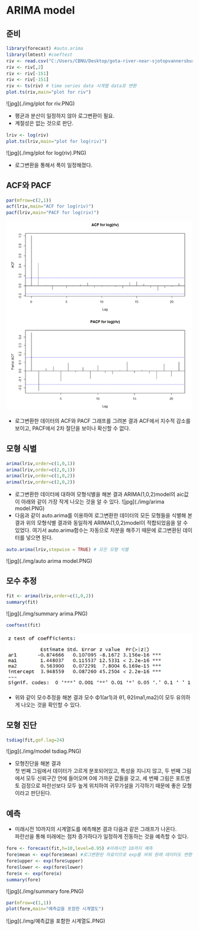 # ARIMA model

## 준비
```r
library(forecast) #auto.arima
library(lmtest) #coeftest
riv <- read.csv("C:/Users/CBNU/Desktop/gota-river-near-sjotopvannersbur.csv",header=T)
riv <- riv[,2]
riv <- riv[-151]
riv <- riv[-151]
riv <- ts(riv) # time series data 시계열 data로 변환
plot.ts(riv,main="plot for riv")
```
![jpg](./img/plot for riv.PNG)
- 평균과 분산이 일정하지 않아 로그변환이 필요.
- 계절성은 없는 것으로 판단.
```r
lriv <- log(riv)
plot.ts(lriv,main="plot for log(riv)")
```
![jpg](./img/plot for log(riv).PNG)
- 로그변환을 통해서 폭이 일정해졌다.

## ACF와 PACF
```r
par(mfrow=c(2,1))
acf(lriv,main="ACF for log(riv)")
pacf(lriv,main="PACF for log(riv)")
```
![jpg](./img/acf&pacf.PNG)   
- 로그변환한 데이터의 ACF와 PACF 그래프를 그려본 결과 ACF에서 지수적 감소를 보이고, PACF에서 2차 절단을 보이나 확신할 수 없다.

## 모형 식별
```r
arima(lriv,order=c(1,0,1))
arima(lriv,order=c(2,0,1))
arima(lriv,order=c(1,0,2))
arima(lriv,order=c(2,0,2))
```
- 로그변환한 데이터에 대하여 모형식별을 해본 결과 ARIMA(1,0,2)model의 aic값이 아래와 같이 가장 작게 나오는 것을 알 수 있다.
![jpg](./img/arima model.PNG)   
- 다음과 같이 auto.arima를 이용하여 로그변환한 데이터의 모든 모형들을 식별해 본 결과 위의 모형식별 결과와 동일하게 ARIMA(1,0,2)model이 적합되었음을 알 수 있었다.    여기서 auto.arima함수는 자동으로 차분을 해주기 때문에 로그변환된 데이터를 넣으면 된다.
```r
auto.arima(lriv,stepwise = TRUE) # 모든 모형 식별
```
![jpg](./img/auto arima model.PNG)

## 모수 추정
```r
fit <- arima(lriv,order=c(1,0,2))
summary(fit)
```
![jpg](./img/summary arima.PNG)
```r
coeftest(fit)
```
![jpg](./img/coeftset.PNG)   
- 위와 같이 모수추정을 해본 결과 모수 Φ1(ar1)과 θ1, θ2(ma1,ma2)이 모두 유의하게 나오는 것을 확인할 수 있다.

## 모형 진단
```r
tsdiag(fit,gof.lag=24)
```
![jpg](./img/model tsdiag.PNG)
- 모형진단을 해본 결과   
첫 번째 그림에서 데이터가 고르게 분포되어있고, 특성을 지니지 않고, 두 번째 그림에서 모두 신뢰구간 안에 들어오며 0에 가까운 값들을 갖고, 세 번째 그림은 포트맨토 검정으로 파란선보다 모두 높게 위치하여 귀무가설을 기각하기 때문에 좋은 모형이라고 판단된다.

## 예측
- 미래시전 10까지의 시계열도를 예측해본 결과 다음과 같은 그래프가 나온다.   
파란선을 통해 미래에는 점차 증가하다가 일정하게 진동하는 것을 예측할 수 있다.   
```r
fore <- forecast(fit,h=10,level=0.95) #미래시전 10까지 예측
fore$mean <- exp(fore$mean) #로그변환된 자료이므로 exp를 씌워 원래 데이터도 변환
fore$upper <- exp(fore$upper)
fore$lower <- exp(fore$lower)
fore$x <- exp(fore$x)
summary(fore)
```
![jpg](./img/summary fore.PNG)
```r
par(mfrow=c(1,1))
plot(fore,main="예측값을 포함한 시계열도")
```
![jpg](./img/예측값을 포함한 시계열도.PNG)
